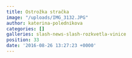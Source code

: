 ```yaml
---
title: Ostrožka stračka
image: "/uploads/IMG_3132.JPG"
author: katerina-polednikova
categories: []
galleries: slash-news-slash-rozkvetla-vinice
position: 33
date: '2016-08-26 13:27:23 +0000'
---
```

